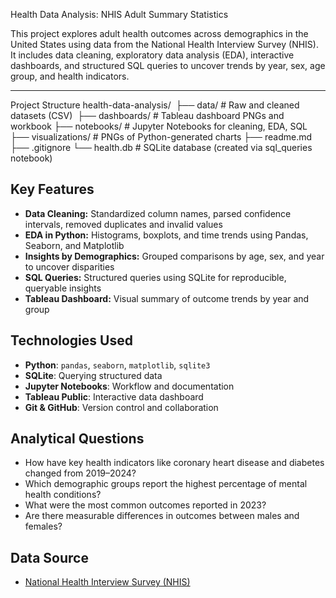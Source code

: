 Health Data Analysis: NHIS Adult Summary Statistics

This project explores adult health outcomes across demographics in the United States using data from the National Health Interview Survey (NHIS). It includes data cleaning, exploratory data analysis (EDA), interactive dashboards, and structured SQL queries to uncover trends by year, sex, age group, and health indicators.

---

Project Structure
health-data-analysis/
  ├── data/ # Raw and cleaned datasets (CSV) 
 ├── dashboards/ # Tableau dashboard PNGs and workbook
 ├── notebooks/ # Jupyter Notebooks for cleaning, EDA, SQL 
 ├── visualizations/ # PNGs of Python-generated charts
 ├── readme.md
 ├── .gitignore
 └── health.db # SQLite database (created via sql_queries notebook)

## Key Features

- **Data Cleaning:** Standardized column names, parsed confidence intervals, removed duplicates and invalid values
- **EDA in Python:** Histograms, boxplots, and time trends using Pandas, Seaborn, and Matplotlib
- **Insights by Demographics:** Grouped comparisons by age, sex, and year to uncover disparities
- **SQL Queries:** Structured queries using SQLite for reproducible, queryable insights
- **Tableau Dashboard:** Visual summary of outcome trends by year and group

## Technologies Used

- **Python**: `pandas`, `seaborn`, `matplotlib`, `sqlite3`
- **SQLite**: Querying structured data
- **Jupyter Notebooks**: Workflow and documentation
- **Tableau Public**: Interactive data dashboard
- **Git & GitHub**: Version control and collaboration

## Analytical Questions

- How have key health indicators like coronary heart disease and diabetes changed from 2019–2024?
- Which demographic groups report the highest percentage of mental health conditions?
- What were the most common outcomes reported in 2023?
- Are there measurable differences in outcomes between males and females?

## Data Source

- [National Health Interview Survey (NHIS)](https://www.cdc.gov/nchs/nhis/index.htm)
